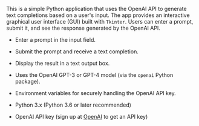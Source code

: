 This is a simple Python application that uses the OpenAI API to generate text completions based on a user's input. The app provides an interactive graphical user interface (GUI) built with `Tkinter`. Users can enter a prompt, submit it, and see the response generated by the OpenAI API.

- Enter a prompt in the input field.
- Submit the prompt and receive a text completion.
- Display the result in a text output box.
- Uses the OpenAI GPT-3 or GPT-4 model (via the `openai` Python package).
- Environment variables for securely handling the OpenAI API key.

- Python 3.x (Python 3.6 or later recommended)
- OpenAI API key (sign up at [OpenAI](https://beta.openai.com/signup/) to get an API key)

